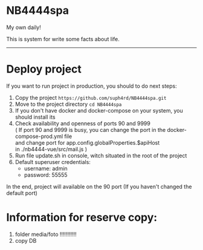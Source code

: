 # NB4444spa
My own daily!

This is system for write some facts about life.

---------------------------------
# Deploy project
If you want to run project in production, you should to do next steps:

1. Copy the project ```https://github.com/suph4rd/NB4444spa.git```
2. Move to the project directory ```cd NB4444spa```
3. If you don't have docker and docker-compose on your system, you should install its
4. Check availability and openness of ports 90 and 9999 <br> 
( If port 90 and 9999 is busy, you can change the port in the docker-compose-prod.yml file <br>
and change port for app.config.globalProperties.$apiHost <br> 
in ./nb4444-vue/src/mail.js   )
5. Run file update.sh in console, witch situated in the root of the project
6. Default superuser credentials:
    - username: admin
    - password: 55555

In the end, project will available on the 90 port (If you haven't changed the default port)

# Information for reserve copy:
1) folder media/foto !!!!!!!!!!!
2) copy DB
